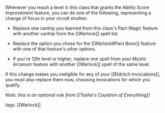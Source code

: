 Whenever you reach a level in this class that grants the Ability Score Improvement feature, you can do one of the following, representing a change of focus in your occult studies:

-   Replace one cantrip you learned from this class's Pact Magic feature with another cantrip from the [[Warlock]] spell list.

-   Replace the option you chose for the [[Warlock#Pact Boon]] feature with one of that feature's other options.

-   If you're 12th level or higher, replace one spell from your Mystic Arcanum feature with another [[Warlock]] spell of the same level.

If this change makes you ineligible for any of your [[Eldritch Invocations]], you must also replace them now, choosing invocations for which you qualify.

*Note: this is an optional rule from [[Tasha's Cauldron of Everything]]*

tags: [[Warlock]]